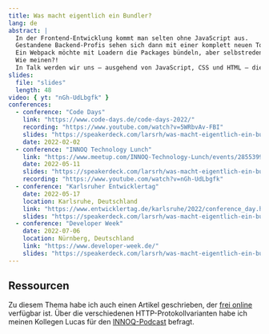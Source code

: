 ```yaml
---
title: Was macht eigentlich ein Bundler?
lang: de
abstract: |
  In der Frontend-Entwicklung kommt man selten ohne JavaScript aus.
  Gestandene Backend-Profis sehen sich dann mit einer komplett neuen Toolchain konfrontiert, die vor unbekannten Fachbegriffen nur so strotzt.
  Ein Webpack möchte mit Loadern die Packages bündeln, aber selbstredend mit aktiviertem Babel-Support, damit man auch zu ES6 transpilieren kann.
  Wie meinen?!
  In Talk werden wir uns – ausgehend von JavaScript, CSS und HTML – die Aufgaben einer Frontend-Toolchain ansehen und deren Strategien, wie sie ein performantes Resultat erzeugen.
slides:
  file: "slides"
  length: 48
video: { yt: "nGh-UdLbgfk" }
conferences:
  - conference: "Code Days"
    link: "https://www.code-days.de/code-days-2022/"
    recording: "https://www.youtube.com/watch?v=5WRbvAv-FBI"
    slides: "https://speakerdeck.com/larsrh/was-macht-eigentlich-ein-bundler"
    date: 2022-02-02
  - conference: "INNOQ Technology Lunch"
    link: "https://www.meetup.com/INNOQ-Technology-Lunch/events/285539947"
    date: 2022-05-11
    slides: "https://speakerdeck.com/larsrh/was-macht-eigentlich-ein-bundler"
    recording: "https://www.youtube.com/watch?v=nGh-UdLbgfk"
  - conference: "Karlsruher Entwicklertag"
    date: 2022-05-17
    location: Karlsruhe, Deutschland
    link: "https://www.entwicklertag.de/karlsruhe/2022/conference_day.html"
    slides: "https://speakerdeck.com/larsrh/was-macht-eigentlich-ein-bundler"
  - conference: "Developer Week"
    date: 2022-07-06
    location: Nürnberg, Deutschland
    link: "https://www.developer-week.de/"
    slides: "https://speakerdeck.com/larsrh/was-macht-eigentlich-ein-bundler"
---
```


## Ressourcen

Zu diesem Thema habe ich auch einen Artikel geschrieben, der [frei online](https://www.informatik-aktuell.de/entwicklung/programmiersprachen/was-macht-eigentlich-ein-bundler.html) verfügbar ist.
Über die verschiedenen HTTP-Protokollvarianten habe ich meinen Kollegen Lucas für den [INNOQ-Podcast](https://www.innoq.com/de/podcast/101-switching-protocols/) befragt.
